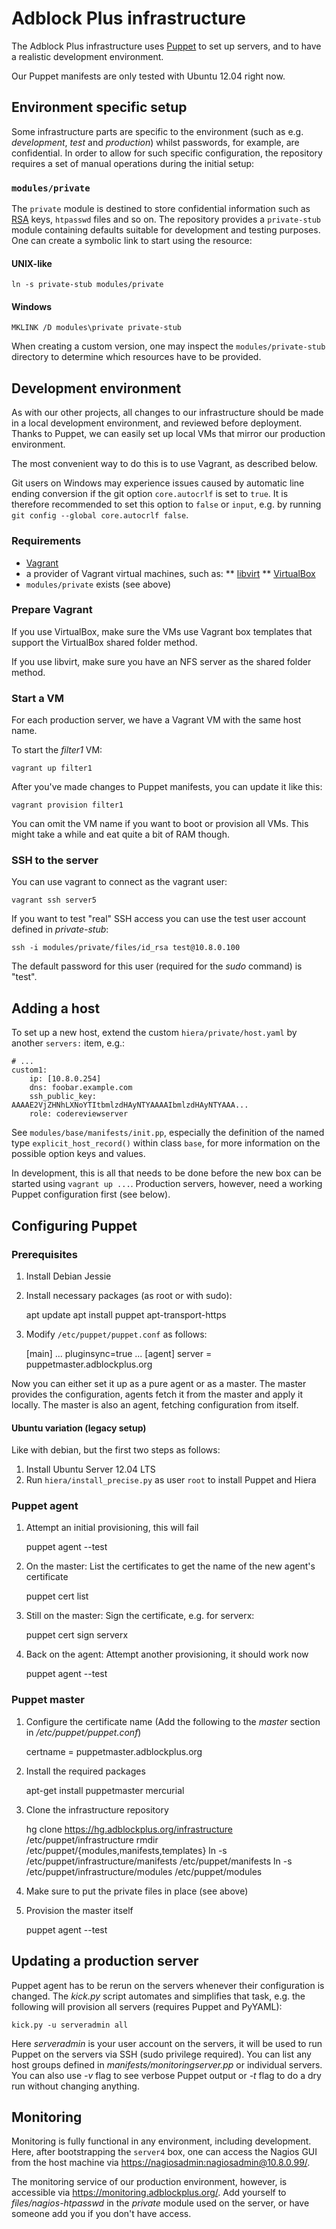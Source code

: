 Adblock Plus infrastructure
===========================

The Adblock Plus infrastructure uses [Puppet](http://puppetlabs.com/)
to set up servers, and to have a realistic development environment.

Our Puppet manifests are only tested with Ubuntu 12.04 right now.

Environment specific setup
--------------------------

Some infrastructure parts are specific to the environment (such as e.g.
*development*, *test* and *production*) whilst passwords, for example,
are confidential. In order to allow for such specific configuration, the
repository requires a set of manual operations during the initial setup:

### `modules/private`

The `private` module is destined to store confidential information such as
[RSA](http://en.wikipedia.org/wiki/RSA_%28cryptosystem%29) keys, `htpasswd`
files and so on. The repository provides a `private-stub` module containing
defaults suitable for development and testing purposes. One can create a
symbolic link to start using the resource:

#### UNIX-like

    ln -s private-stub modules/private

#### Windows

    MKLINK /D modules\private private-stub

When creating a custom version, one may inspect the `modules/private-stub`
directory to determine which resources have to be provided.

Development environment
-----------------------

As with our other projects, all changes to our infrastructure should
be made in a local development environment, and reviewed before
deployment. Thanks to Puppet, we can easily set up local VMs that
mirror our production environment.

The most convenient way to do this is to use Vagrant, as described
below.

Git users on Windows may experience issues caused by automatic line ending
conversion if the git option `core.autocrlf` is set to `true`. It is therefore
recommended to set this option to `false` or `input`, e.g. by running
`git config --global core.autocrlf false`.

### Requirements

* [Vagrant](http://vagrantup.com/)
* a provider of Vagrant virtual machines, such as:
** [libvirt](https://libvirt.org/)
** [VirtualBox](https://www.virtualbox.org/)
* `modules/private` exists (see above)

### Prepare Vagrant

If you use VirtualBox, make sure the VMs use Vagrant box templates that
support the VirtualBox shared folder method.

If you use libvirt, make sure you have an NFS server as the shared folder
method.

### Start a VM

For each production server, we have a Vagrant VM with the same host
name.

To start the _filter1_ VM:

	vagrant up filter1

After you've made changes to Puppet manifests, you can update it like this:

	vagrant provision filter1

You can omit the VM name if you want to boot or provision all
VMs. This might take a while and eat quite a bit of RAM though.

### SSH to the server

You can use vagrant to connect as the vagrant user:

	vagrant ssh server5

If you want to test "real" SSH access you can use the test user account defined
in _private-stub_:

	ssh -i modules/private/files/id_rsa test@10.8.0.100

The default password for this user (required for the _sudo_ command) is "test".

Adding a host
-------------

To set up a new host, extend the custom `hiera/private/host.yaml` by another
`servers:` item, e.g.:

    # ...
    custom1:
        ip: [10.8.0.254]
        dns: foobar.example.com
        ssh_public_key: AAAAE2VjZHNhLXNoYTItbmlzdHAyNTYAAAAIbmlzdHAyNTYAAA...
        role: codereviewserver

See `modules/base/manifests/init.pp`, especially the definition of the named
type `explicit_host_record()` within class `base`, for more information on the
possible option keys and values.

In development, this is all that needs to be done before the new box can be
started using `vagrant up ...`. Production servers, however, need a working
Puppet configuration first (see below).

Configuring Puppet
------------------

### Prerequisites

1. Install Debian Jessie
2. Install necessary packages (as root or with sudo):

    apt update
    apt install puppet apt-transport-https

3. Modify `/etc/puppet/puppet.conf` as follows:

    [main]
    ...
    pluginsync=true
    ...
    [agent]
    server = puppetmaster.adblockplus.org

Now you can either set it up as a pure agent or as a master. The
master provides the configuration, agents fetch it from the master and
apply it locally. The master is also an agent, fetching configuration
from itself.

#### Ubuntu variation (legacy setup)

Like with debian, but the first two steps as follows:

1. Install Ubuntu Server 12.04 LTS
2. Run `hiera/install_precise.py` as user `root` to install Puppet and Hiera

### Puppet agent

1. Attempt an initial provisioning, this will fail

	puppet agent --test

2. On the master: List the certificates to get the name of the new
   agent's certificate

	puppet cert list

3. Still on the master: Sign the certificate, e.g. for serverx:

	puppet cert sign serverx

4. Back on the agent: Attempt another provisioning, it should work now

	puppet agent --test

### Puppet master

1. Configure the certificate name (Add the following to the _master_
   section in _/etc/puppet/puppet.conf_)

	certname = puppetmaster.adblockplus.org

2. Install the required packages

	apt-get install puppetmaster mercurial

3. Clone the infrastructure repository

	hg clone https://hg.adblockplus.org/infrastructure /etc/puppet/infrastructure
	rmdir /etc/puppet/{modules,manifests,templates}
	ln -s /etc/puppet/infrastructure/manifests /etc/puppet/manifests
	ln -s /etc/puppet/infrastructure/modules /etc/puppet/modules

4. Make sure to put the private files in place (see above)

5. Provision the master itself

	puppet agent --test

Updating a production server
----------------------------

Puppet agent has to be rerun on the servers whenever their configuration is
changed. The _kick.py_ script automates and simplifies that task, e.g. the
following will provision all servers (requires Puppet and PyYAML):

	kick.py -u serveradmin all

Here _serveradmin_ is your user account on the servers, it will be used to
run Puppet on the servers via SSH (sudo privilege required). You can list any
host groups defined in _manifests/monitoringserver.pp_ or individual servers.
You can also use _-v_ flag to see verbose Puppet output or _-t_ flag to do a
dry run without changing anything.

Monitoring
----------

Monitoring is fully functional in any environment, including development.
Here, after bootstrapping the `server4` box, one can access the Nagios GUI
from the host machine via <https://nagiosadmin:nagiosadmin@10.8.0.99/>.

The monitoring service of our production environment, however, is accessible
via <https://monitoring.adblockplus.org/>.
Add yourself to _files/nagios-htpasswd_ in the _private_ module used on the
server, or have someone add you if you don't have access.


